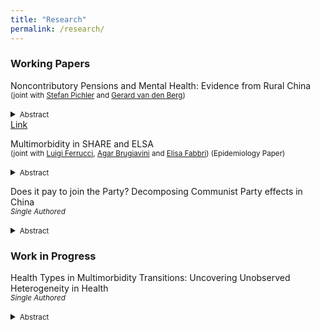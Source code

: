 ```yaml
---
title: "Research"
permalink: /research/
---
```



### Working Papers
Noncontributory Pensions and Mental Health: Evidence from Rural China <br/>
<small>(joint with [Stefan Pichler] and [Gerard van den Berg])</small> <br/>  
<details>
<summary><small>Abstract</small></summary>
<small>
This paper investigates the mental health consequences of noncontributory pensions by leveraging regional and temporal variation in implementation dates of the New Rural Pension Scheme (2009–2012). Using data from the China Health and Retirement Longitudinal Study (CHARLS), we implement a difference-in-difference strategy and compare estimates from a two-way-fixed effect specification with estimators that are robust to heterogenous treatment effects. 
Our results reveal a pension take-up of 60% among the eligible rural population, a 900-yuan rise in annual pension income, and significant crowding-out of private transfers from children and grandchildren. The results indicate that the new rural pension scheme improves mental health by reducing depressive symptoms, and provide evidence of its broader welfare implications.
</small>
</details>
<a href="https://www.econometricsociety.org/regional-activities/conference-papers/view/271/414" target="_blank">Link</a>


<!-- 
Download PDF
<a href="https://raw.githubusercontent.com/ccomploj/ccomploj.github.io/main/assets/files/complojPichlerBerg2024_gh.pdf" target="_blank">Download PDF</a>
-->

<!-- ### Publications -->
<!-- 
[Title](URL) <br/>
<small>*Journal Name*, Vol. , pp. xx-xx, yyyy (with [xx])</small> <br/>  
<details>
<summary><small>Abstract</small></summary>
<small>
</small>
</details> -->


Multimorbidity in SHARE and ELSA<br/>
<small>(joint with [Luigi Ferrucci], [Agar Brugiavini] and [Elisa Fabbri]) (Epidemiology Paper)</small> <br/>  
<details>
<summary><small>Abstract</small></summary>
<small>
It is well established that multimorbidity increases with aging and is associated with adverse health
outcomes, including physical and cognitive disability, frailty and mortality. Using longitudinal data from more
than 25000 participants to the Survey of Health, Ageing and Retirement in Europe (SHARE)
and the English Longitudinal Study of Ageing (ELSA), we describe the longitudinal disease trajectories of elderly individuals older than 50 prior to death. 
We implement a linear mixed model and a generalized ordered logit with flexible coefficients across thresholds. 
We find that the probability within individuals of developing higher-order diseases increases dynamically with the current disease count. Heterogeneity analyses suggest that individuals who experienced the first disease onset 
at older ages present a more rapid health deterioration. We do not find evidence of any disease clusters.
</small>
</details>

Does it pay to join the Party? Decomposing Communist Party effects in China<br/>
<small>*Single Authored* </small> <br/>  
<details>
<summary><small>Abstract</small></summary>
<small>
In the Chinese labor market Communist Party members have better paying jobs and are more likely to work in white-collar occupations, but it is difficult to disentangle the party membership effect from the effect coming from unobserved differences in ability. In this paper, I match similar party and non-party members based on their propensity to attain membership using self-reported information about childhood socioeconomic conditions and parental background which are highly predictive of membership status. Using the China Health and Retirement Longitudinal Study (CHARLS), the sister survey of the Health and Retirement Study (HRS), I find that a reduction in lifetime income differences between party and non-party members after conditioning on childhood conditions, but the party premium effect persists. The residual party premium is largest for retirees who previously worked in white-collar occupations, while no residual premium persists in blue-collar occupations or those still employed at the time of the survey. 
</small>
</details>


### Work in Progress
Health Types in Multimorbidity Transitions: Uncovering Unobserved Heterogeneity in Health<br/>
<small>*Single Authored* </small> <br/>  
<details>
<summary><small>Abstract</small></summary>
<small>
Multimorbidity (having more than one chronic health condition at the same time) increases with aging and is associated with adverse health outcomes, including physical and cognitive disability, frailty and early death. This paper studies how unobserved differences between individuals (i.e. health ``types'') account for differences in the speed of disease accumulation between individuals who are indistinguishable using observed characteristics. 
Using rich panel data with health and labor market histories from more than 20,000 individuals followed over a period of 20 years from the Health and Retirement Study (HRS) and the Panel Study of Income Dynamics (PSID), we model the transitions between different disease states, or multimorbidity states, using a finite mixture ordered logit that incorporates unobserved heterogeneity. The model exploits the duration spent in each multimorbidity state to identify the presence of multiple health types among the elderly. 
</small>
</details>






<!-- One-Child Policy fines and informal care: Does family size matter?<br/>
<small>(single authored, job market paper)</small> <br/>  
<details>
<summary><small>Abstract</small></summary>
<small>
</small>
</details> -->




<!-- Multimorbidity in SHARE and ELSA <br/>
<small>(joint with [Luigi Ferrucci], [Agar Brugiavini] and [Elisa Fabbri])</small> <br/>  
<small>(joint with somebody)</small> <br/>  
<details>
<summary><small>Abstract</small></summary>
It is well established that multimorbidity increases with aging and is associated with adverse health
outcomes, including physical and cognitive disability, frailty and mortality. Using longitudinal data from more
than 25000 participants to the Survey of Health, Ageing and Retirement in Europe (SHARE)
and the English Longitudinal Study of Ageing (ELSA), we describe the longitudinal disease trajectories of elderly 
individuals older than 50 prior to death. 
We implement a linear mixed model and a generalized ordered logit with flexible coefficients across thresholds,
and find that the probability within individuals to develop an additional disease accelerates with the 
current disease count. Heterogeneity analyses suggest that individuals who experienced the first disease onset 
at older ages present a more rapid health deterioration. We do not find evidence of any disease clusters.
<small>
</details> -->

[//]: # (Links)
<!-- URL *must* come immediately after 1 space below (otherwise system cannot link) -->
[Gerard van den Berg]: <https://www.rug.nl/staff/gerard.van.den.berg/>
[Stefan Pichler]: <https://www.rug.nl/staff/s.pichler/cv?lang=en>
[Luigi Ferrucci]: <https://www.nia.nih.gov/about/staff/ferrucci-luigi>
[Agar Brugiavini]: <https://unive.it/data/people/5591624>
[Elisa Fabbri]: <https://www.unibo.it/sitoweb/elisa.fabbri38/>







